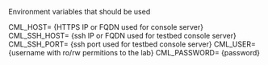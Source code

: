 Environment variables that should be used

CML_HOST= {HTTPS IP or FQDN used for console server}
CML_SSH_HOST= {ssh IP or FQDN used for testbed console server}
CML_SSH_PORT= {ssh port used for testbed console server}
CML_USER= {username with ro/rw permitions to the lab}
CML_PASSWORD= {password}
